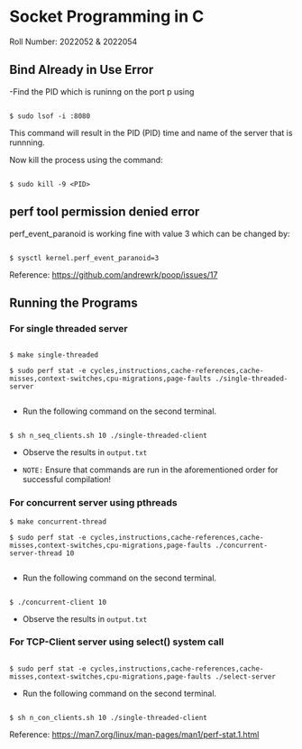 # Socket Programming in C

Roll Number: 2022052 & 2022054

## Bind Already in Use Error 

-Find the PID which is runinng on the port p using

```shell

$ sudo lsof -i :8080

```
This command will result in the PID (PID) time and name of the server that is runnning. 

Now kill the process using the command:

``` shell

$ sudo kill -9 <PID>

```

## perf tool permission denied error 

perf_event_paranoid is working fine with value 3 which can be changed by:

``` shell

$ sysctl kernel.perf_event_paranoid=3

```

Reference: https://github.com/andrewrk/poop/issues/17



## Running the Programs

### For single threaded server

```shell

$ make single-threaded

$ sudo perf stat -e cycles,instructions,cache-references,cache-misses,context-switches,cpu-migrations,page-faults ./single-threaded-server


```
-  Run the following command on the second terminal.

```shell

$ sh n_seq_clients.sh 10 ./single-threaded-client

```
- Observe the results in `output.txt`

- `NOTE:` Ensure that commands are run in the aforementioned order for successful compilation!


### For concurrent server using pthreads


```shell
$ make concurrent-thread

$ sudo perf stat -e cycles,instructions,cache-references,cache-misses,context-switches,cpu-migrations,page-faults ./concurrent-server-thread 10


```

-  Run the following command on the second terminal.

```shell

$ ./concurrent-client 10

```

- Observe the results in `output.txt`

### For TCP-Client server using select() system call

```shell

$ sudo perf stat -e cycles,instructions,cache-references,cache-misses,context-switches,cpu-migrations,page-faults ./select-server

```

-  Run the following command on the second terminal.

```shell

$ sh n_con_clients.sh 10 ./single-threaded-client

```

Reference: https://man7.org/linux/man-pages/man1/perf-stat.1.html
